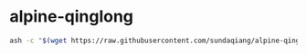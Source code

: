 # alpine-qinglong
```sh
ash -c "$(wget https://raw.githubusercontent.com/sundaqiang/alpine-qinglong/main/InstallQingLong.sh -q -O -)"
```
